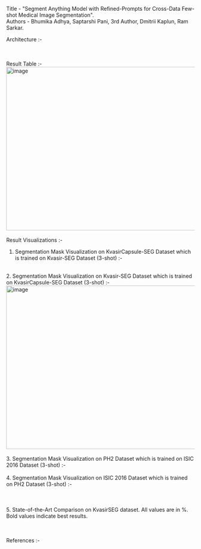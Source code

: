 Title - "Segment Anything Model with Refined-Prompts for Cross-Data Few-shot Medical Image Segmentation". <br />
Authors - Bhumika Adhya, Saptarshi Pani, 3rd Author, Dmitrii Kaplun, Ram Sarkar. <br />

Architecture :- <br />

<br /><br />
Result Table :- <br />
<img width="812" height="436" alt="image" src="https://github.com/user-attachments/assets/d99efadf-88f8-4669-938b-f6ee17fae256" />
<br /><br />
Result Visualizations :- <br />
1. Segmentation Mask Visualization on KvasirCapsule-SEG Dataset which is trained on Kvasir-SEG Dataset (3-shot) :- <br />
 <br />
2. Segmentation Mask Visualization on Kvasir-SEG Dataset which is trained on KvasirCapsule-SEG Dataset (3-shot) :- <br />
<img width="812" height="436" alt="image" src="[https://github.com/user-attachments/assets/d99efadf-88f8-4669-938b-f6ee17fae256](https://github.com/user-attachments/assets/d7c506df-0a63-4203-9024-10ac33f5051d)" /> <br />
 <br />
3. Segmentation Mask Visualization on PH2 Dataset which is trained on ISIC 2016 Dataset (3-shot) :- <br />
 <br />
4. Segmentation Mask Visualization on ISIC 2016 Dataset which is trained on PH2 Dataset (3-shot) :- <br />
 <br />
<br /><br />
5. State-of-the-Art Comparison on KvasirSEG dataset. All values are in %. Bold values indicate best results. <br />

<br /><br />
References :- <br />

